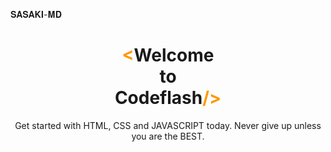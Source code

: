 𝐒𝐀𝐒𝐀𝐊𝐈-𝐌𝐃

<!DOCTYPE html>
<html>
<head>
<title>Codeflash - Web Page Animation</title>
<style>

*{
  padding:0;
  margin:0;
}

 body{
  width:100%;
  height:100vh;
}

 .bgimage{
  background-image: url("https://i.ibb.co/crM4svf/bg.jpg");
  background-size: cover;
}

 .page{
  background-size: cover;
  height:100vh;
  align-items:center;
  justify-content:center;
  display:flex;
  flex-direction:column;
  color:#F1F1F1;
  background-color: rgba(0,0,0, 0.3);
}

 /*
Text animations code
*/

 .page h1,p{
  padding:10px 20px;
}

 .pagetextanimation{
  position: relative;
  letter-spacing: 4px;
  overflow: hidden;
  background: linear-gradient(90deg, #f1f1f1, #f1f1f1, #f1f1f1);
  background-repeat: no-repeat;
  background-size: 80%;
  animation: animate 6s linear infinite;
  -webkit-background-clip: text;
  -webkit-text-fill-color: rgba(255, 255, 255, 0);
}

 @keyframes animate {
  0% {
    background-position: -500%;
  }
  100% {
    background-position: 500%;
  }
}

  /*
Arrow css codes
*/

 .arrow {
  margin: 0 auto;
  text-align: center;
}

   .arrow::after {
  content: "";
  width: 20px;
  height: 20px;
  margin: 70vh auto;
  position: absolute;
  top: 0;
  bottom: 0;
  left: 0;
  right: 0;
  border-right: 4px solid #f1f1f1;
  border-bottom: 4px solid #f1f1f1;
  transform: rotate(45deg);
  animation: 1.5s arrow infinite ease;
}

   @keyframes arrow {
  0%,
  100% {
    top: 50px;
  }

     50% {
    top: 80px;
  }
}

</style>
</head>
<body>

 <!-- Background image div -->
<div class="bgimage">
  <!-- Page div -->
  <div class="page" id="pageid" align="center" >
    <!-- Welcome text -->
    <h1><font color="#FF9800" >&lt;</font>Welcome<br>to<br>Codeflash<font color="#FF9800" >/&gt;</font></h1>
    <!-- Slide text -->
    <p><span class="pagetextanimation">Get started with HTML, CSS and JAVASCRIPT today. Never give up unless you are the BEST.</span></p>
    <!-- Arrow -->
    <div class="arrow" onclick="test()"></div>
  </div>
</div>

 </body>
</html>


